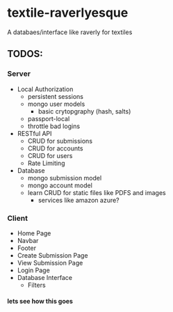 # textile-raverlyesque

A databaes/interface like raverly for textiles


## TODOS:

### Server
* Local Authorization
    * persistent sessions  
    * mongo user models
        * basic crytopgraphy (hash, salts) 
    * passport-local
    * throttle bad logins
* RESTful API
    * CRUD for submissions
    * CRUD for accounts
    * CRUD for users
    * Rate Limiting
* Database
    * mongo submission model
    * mongo account model
    * learn CRUD for static files like PDFS and images
        * services like amazon azure?

### Client
* Home Page
* Navbar
* Footer
* Create Submission Page
* View Submission Page
* Login Page
* Database Interface
    * Filters

#### lets see how this goes